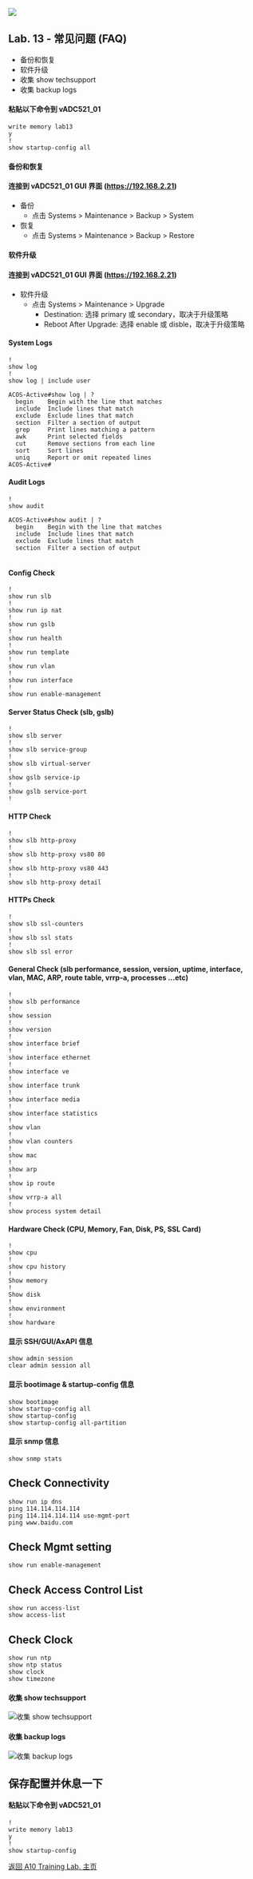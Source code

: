 ![](/Images/A10-NewLogos-Blue-NoReg-RGB-50.png)

## Lab. 13 - 常见问题 (FAQ)
 - 备份和恢复
 - 软件升级
 - 收集 show techsupport
 - 收集 backup logs

#### 粘贴以下命令到 vADC521_01
```
write memory lab13
y
!
show startup-config all

```

#### 备份和恢复
#### 连接到 vADC521_01 GUI 界面 (https://192.168.2.21)
  + 备份
    + 点击 Systems > Maintenance > Backup > System
  + 恢复 
    + 点击 Systems > Maintenance > Backup > Restore

#### 软件升级
#### 连接到 vADC521_01 GUI 界面 (https://192.168.2.21)
  + 软件升级
    + 点击 Systems > Maintenance > Upgrade
      + Destination: 选择 primary 或 secondary，取决于升级策略
      + Reboot After Upgrade: 选择 enable 或 disble，取决于升级策略

#### System Logs
```
!
show log
!
show log | include user

```

```
ACOS-Active#show log | ?
  begin    Begin with the line that matches
  include  Include lines that match
  exclude  Exclude lines that match
  section  Filter a section of output
  grep     Print lines matching a pattern
  awk      Print selected fields
  cut      Remove sections from each line
  sort     Sort lines
  uniq     Report or omit repeated lines
ACOS-Active#
```

#### Audit Logs
```
!
show audit

```

```
ACOS-Active#show audit | ?
  begin    Begin with the line that matches
  include  Include lines that match
  exclude  Exclude lines that match
  section  Filter a section of output
  
```

#### Config Check
```
!
show run slb
!
show run ip nat
!
show run gslb
!
show run health
!
show run template
!
show run vlan
!
show run interface
!
show run enable-management

```

#### Server Status Check (slb, gslb)
```
!
show slb server
!
show slb service-group
!
show slb virtual-server
!
show gslb service-ip
!
show gslb service-port
!

```

#### HTTP Check
```
!
show slb http-proxy
!
show slb http-proxy vs80 80
!
show slb http-proxy vs80 443
!
show slb http-proxy detail

```

#### HTTPs Check
```
!
show slb ssl-counters
!
show slb ssl stats
!
show slb ssl error
```


#### General Check (slb performance, session, version, uptime, interface, vlan, MAC, ARP, route table, vrrp-a, processes ...etc)
```
!
show slb performance
!
show session
!
show version 
!
show interface brief
!
show interface ethernet
!
show interface ve
!
show interface trunk
!
show interface media
!
show interface statistics
!
show vlan
!
show vlan counters
!
show mac
!
show arp
!
show ip route
!
show vrrp-a all
!
show process system detail

```

#### Hardware Check (CPU, Memory, Fan, Disk, PS, SSL Card)
```
!
show cpu
!
show cpu history
!
Show memory
!
Show disk
!
show environment
!
show hardware

```

#### 显示 SSH/GUI/AxAPI 信息
```
show admin session
clear admin session all
```

#### 显示 bootimage & startup-config 信息
```
show bootimage
show startup-config all
show startup-config
show startup-config all-partition
```

#### 显示 snmp 信息
```
show snmp stats
```

## Check Connectivity
```
show run ip dns
ping 114.114.114.114
ping 114.114.114.114 use-mgmt-port
ping www.baidu.com
```

## Check Mgmt setting
```
show run enable-management
```

## Check Access Control List
```
show run access-list
show access-list
```

## Check Clock
```
show run ntp
show ntp status
show clock
show timezone
```


#### 收集 show techsupport
![收集 show techsupport](/Images/ShowTech.png)

#### 收集 backup logs
![收集 backup logs](/Images/BackupLog.png)


## 保存配置并休息一下
#### 粘贴以下命令到 vADC521_01
```
!
write memory lab13
y
!
show startup-config

```

[返回 A10 Training Lab. 主页](https://github.com/borissiu/A10_Training_Lab)